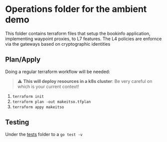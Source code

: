 # Operations folder for the ambient demo

This folder contains terraform files that setup the bookinfo application, implementing waypoint proxies, to L7 features. The L4 policies are enfornce via the gateways based on cryptographic identities

## Plan/Apply

Doing a regular terraform workflow will be needed:

> :warning: **This will deploy resources in a k8s cluster**: Be very careful on which is your current context!

1. `terraform init`
2. `terraform plan -out makeitso.tfplan`
3. `terraform appy makeitso`

## Testing

Under the [tests](./tests) folder to a `go test -v`
